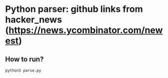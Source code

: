 # Python parser: github links from hacker_news (<https://news.ycombinator.com/newest>)

## How to run?

```sh
python3 parse.py
```

